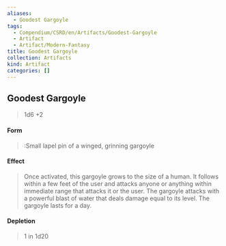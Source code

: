 ```yaml
---
aliases:
  - Goodest Gargoyle
tags:
  - Compendium/CSRD/en/Artifacts/Goodest-Gargoyle
  - Artifact
  - Artifact/Modern-Fantasy
title: Goodest Gargoyle
collection: Artifacts
kind: Artifact
categories: []
---
```

## Goodest Gargoyle
>1d6 +2
#### Form
> :Small lapel pin of a winged, grinning gargoyle 

#### Effect
> Once activated, this gargoyle grows to the size of a human. It follows within a few feet of the user and attacks anyone or anything within immediate range that attacks it or the user. The gargoyle attacks with a powerful blast of water that deals damage equal to its level. The gargoyle lasts for a day. 


#### Depletion 
>1 in 1d20
